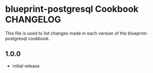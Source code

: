 blueprint-postgresql Cookbook CHANGELOG
======================
This file is used to list changes made in each version of the blueprint-postgresql cookbook.

1.0.0
--------
- initial release
